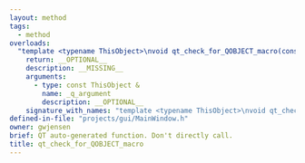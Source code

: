 ```yaml
---
layout: method
tags:
  - method
overloads:
  "template <typename ThisObject>\nvoid qt_check_for_QOBJECT_macro(const ThisObject &) const":
    return: __OPTIONAL__
    description: __MISSING__
    arguments:
      - type: const ThisObject &
        name: _q_argument
        description: __OPTIONAL__
    signature_with_names: "template <typename ThisObject>\nvoid qt_check_for_QOBJECT_macro(const ThisObject & _q_argument) const"
defined-in-file: "projects/gui/MainWindow.h"
owner: gwjensen
brief: QT auto-generated function. Don't directly call.
title: qt_check_for_QOBJECT_macro
---
```

